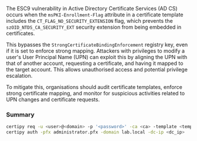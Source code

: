 The ESC9 vulnerability in Active Directory Certificate Services (AD CS) occurs when the `msPKI-Enrollment-Flag` attribute in a certificate template includes the `CT_FLAG_NO_SECURITY_EXTENSION` flag, which prevents the `szOID_NTDS_CA_SECURITY_EXT` security extension from being embedded in certificates. 

This bypasses the `StrongCertificateBindingEnforcement` registry key, even if it is set to enforce strong mapping. Attackers with privileges to modify a user's User Principal Name (UPN) can exploit this by aligning the UPN with that of another account, requesting a certificate, and having it mapped to the target account. This allows unauthorised access and potential privilege escalation. 

To mitigate this, organisations should audit certificate templates, enforce strong certificate mapping, and monitor for suspicious activities related to UPN changes and certificate requests.

### Summary

```bash
certipy req -u <user>@<domain> -p '<password>' -ca <ca> -template <template> -upn <target_user> -dc-ip <adcs_ip>
certipy auth -pfx administrator.pfx -domain lab.local -dc-ip <dc_ip>
```

